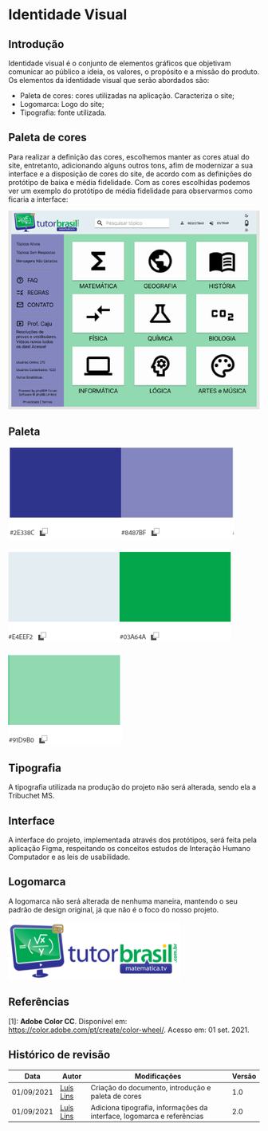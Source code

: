 # Identidade Visual

## Introdução

Identidade visual é o conjunto de elementos gráficos que objetivam comunicar ao público a ideia, os valores, o propósito e a missão do produto. Os elementos da identidade visual que serão abordados são:

- Paleta de cores: cores utilizadas na aplicação. Caracteriza o site;
- Logomarca: Logo do site;
- Tipografia: fonte utilizada.

## Paleta de cores

Para realizar a definição das cores, escolhemos manter as cores atual do site, entretanto, adicionando alguns outros tons, afim de modernizar a sua interface e a disposição de cores do site, de acordo com as definições do protótipo de baixa e média fidelidade. Com as cores escolhidas podemos ver um exemplo do protótipo de média fidelidade para observarmos como ficaria a interface:

![exemplo_paleta_aplicada](../assets/visual-identity/pallete_example.png)

## Paleta

![paleta_1](../assets/visual-identity/pallete_1.png)

![paleta_2](../assets/visual-identity/pallete_2.png)

![paleta_3](../assets/visual-identity/pallete_3.png)

## Tipografia

A tipografia utilizada na produção do projeto não será alterada, sendo ela a Tribuchet MS.

## Interface

A interface do projeto, implementada através dos protótipos, será feita pela aplicação Figma, respeitando os conceitos estudos de Interação Humano Computador e as leis de usabilidade.

## Logomarca

A logomarca não será alterada de nenhuma maneira, mantendo o seu padrão de design original, já que não é o foco do nosso projeto.

![logo](../assets/visual-identity/logo.png)

## Referências

[1]: **Adobe Color CC**. Disponível em: https://color.adobe.com/pt/create/color-wheel/. Acesso em: 01 set. 2021.

## Histórico de revisão

| Data | Autor | Modificações | Versão |
| ---- | ----- | ------------ | ------ |
| 01/09/2021 | [Luís Lins](https://github.com/luisgaboardi) | Criação do documento, introdução e paleta de cores | 1.0 |
| 01/09/2021 | [Luís Lins](https://github.com/luisgaboardi) | Adiciona tipografia, informações da interface, logomarca e referências | 2.0 |
